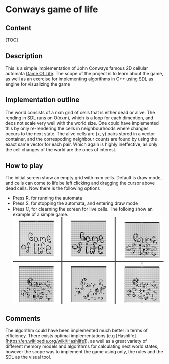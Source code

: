 # Conways game of life
## Content

[TOC]

## Description
This is a simple implementation of John Conways famous 2D cellular automata  [Game Of Life](https://en.wikipedia.org/wiki/Conway%27s_Game_of_Life). The scope of the project is to learn about the game, as well as an exercise for implementing algorithms in C++ using [SDL](https://www.libsdl.org/) as engine for visualizing the game

## Implementation outline
The world consists of a nxm grid of cells that is either dead or alive. The rending in SDL runs on O(nxm), which is a loop for each dimention, and deos not scale very well with the world size. One could have implemented this by only re-rendering the cells in neighbourhoods where changes occurs to the next state. 
The alive cells are (x, y) pairs stored in a vector container, and the correspoding neighbour counts are found by using the exact same vector for each pair. Which again is highly ineffective, as only the cell changes of the world are the ones of interest.

## How to play
The initial screen show an empty grid with nxm cells. Default is draw mode, and cells can come to life be left clicking and dragging the cursor above dead cells. Now there is the following options
- Press R, for running the automata
- Press S, for stopping the automata, and entering draw mode
- Press C, for clearning the screen for live cells. 
The folloing show an example of a simple game. 
![Gameoflife](img/example.png)

## Comments
The algorithm could have been implemented much better in terms of efficiency. There exists optimal implementations (e.g [Hashlife][https://en.wikipedia.org/wiki/Hashlife]), as well as a great variety of different memory models and algorithms for calculating next world states, however the scope was to implement the game using only, the rules and the SDL as the visual tool.

